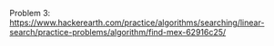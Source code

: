 Problem 3:
https://www.hackerearth.com/practice/algorithms/searching/linear-search/practice-problems/algorithm/find-mex-62916c25/
